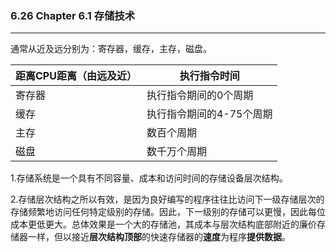### 6.26 Chapter 6.1 存储技术

____

通常从近及远分别为：寄存器，缓存，主存，磁盘。

| 距离CPU距离（由远及近） | 执行指令时间             |
| ----------------------- | ------------------------ |
| 寄存器                  | 执行指令期间的0个周期    |
| 缓存                    | 执行指令期间的4-75个周期 |
| 主存                    | 数百个周期               |
| 磁盘                    | 数千万个周期             |

1.存储系统是一个具有不同容量、成本和访问时间的存储设备层次结构。

2.存储层次结构之所以有效，是因为良好编写的程序往往比访问下一级存储层次的存储频繁地访问任何特定级别的存储。因此，下一级别的存储可以更慢，因此每位成本更低更大。总体效果是一个大的存储池，其成本与层次结构底部附近的廉价存储器一样，但以接近**层次结构顶部**的快速存储器的**速度**为程序**提供数据**。

